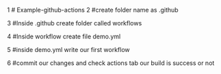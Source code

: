 1 # Example-github-actions
2 #create folder name as .github

3 #Inside .github create folder called workflows

4 #Inside workflow create file demo.yml

5 #inside demo.yml write our first workflow

6 #commit our changes and check actions tab our build is success or not
